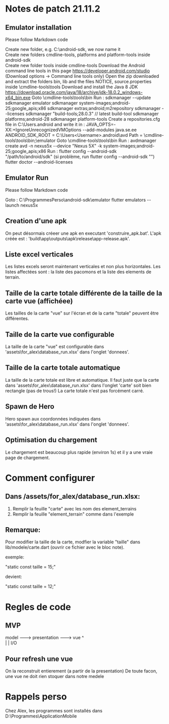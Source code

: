 # Notes de patch 21.11.2 

## Emulator installation 

Please follow Markdown code

Create new folder, e.g. C:\android-sdk, we now name it <sdk-folder>  
Create new folders cmdline-tools, platforms and platform-tools inside android-sdk  
Create new folder tools inside cmdline-tools
Download the Android command line tools in this page https://developer.android.com/studio (Download options -> Command line tools only)
Open the zip downloaded and extract the folders bin, lib and the files NOTICE, source.properties inside <sdk-folder>\cmdline-tools\tools
Download and install the Java 8 JDK https://download.oracle.com/java/18/archive/jdk-18.0.2_windows-x64_bin.exe
Goto <sdk-folder>\cmdline-tools\tools\bin
Run :
	sdkmanager --update
	sdkmanager emulator
	sdkmanager system-images;android-25;google_apis;x86
	sdkmanager extras;android;m2repository
	sdkmanager --licenses
	sdkmanager "build-tools;28.0.3" // latest build-tool
	sdkmanager platforms;android-28
	sdkmanager platform-tools
Create a repositories.cfg file in C:\Users<Username>.android   and write it in :
	JAVA_OPTS=-XX:+IgnoreUnrecognizedVMOptions --add-modules java.se.ee
	ANDROID_SDK_ROOT = C:\Users\<Username>\.android\avd
	Path = <sdk-folder>\cmdline-tools\tools\bin;<sdk-folder>\emulator
Goto <sdk-folder>\cmdline-tools\tools\bin
Run : 
	avdmanager create avd -n nexus5x --device "Nexus 5X" -k system-images;android-25;google_apis;x86
Run :
	flutter config --android-sdk "/path/to/android/sdk"     (si problème, run flutter config --android-sdk "")
	flutter doctor --android-licenses


## Emulator Run

Please follow Markdown code

Goto : C:\ProgrammesPerso\android-sdk\emulator
flutter emulators --launch nexus5x

## Creation d'une apk

On peut désormais créeer une apk en executant 'construire_apk.bat'.
L'apk créée est : 'build\app\outputs\apk\release\app-release.apk'.

## Liste excel verticales

Les listes excels seront maintenant verticales et non plus horizontales.
Les listes affectées sont : la liste des pacomons et la liste des elements de terrain.

## Taille de la carte totale différente de la taille de la carte vue (affichéee)

Les tailles de la carte "vue" sur l'écran et de la carte "totale" peuvent être différentes.

## Taille de la carte vue configurable

La taille de la carte "vue" est configurable dans 'assets\for_alex\database_run.xlsx' dans l'onglet 'donnees'.

## Taille de la carte totale automatique

La taille de la carte totale est libre et automatique. Il faut juste que la carte dans 'assets\for_alex\database_run.xlsx' 
dans l'onglet 'carte' soit bien rectangle (pas de trous!) 
La carte totale n'est pas forcément carré.

## Spawn de Hero

Hero spawn aux coordonnées indiquées dans 'assets\for_alex\database_run.xlsx' dans l'onglet 'donnees'.

## Optimisation du chargement

Le chargement est beaucoup plus rapide (environ 1s) et il y a une vraie page de chargement.


# Comment configurer

## Dans /assets/for_alex/database_run.xlsx:

1) Remplir la feuille "carte" avec les nom des element_terrains
2) Remplir la feuille "element_terrain" comme dans l'exemple

## Remarque:

Pour modifier la taille de la carte, modfier la variable "taille"
dans lib/modele/carte.dart  (ouvrir ce fichier avec le bloc note).

exemple:

"static const taille = 15;"

devient:

"static const taille = 12;"

# Regles de code

## MVP

model ---> presentation ---> vue
                ^          
                |
                |
               I/O

## Pour refresh une vue

On la reconstruit entierement (a partir de la presentation)
De toute facon, une vue ne doit rien stoquer dans notre medele

# Rappels perso

Chez Alex, les programmes sont installés dans
D:\Programmes\ApplicationMobile